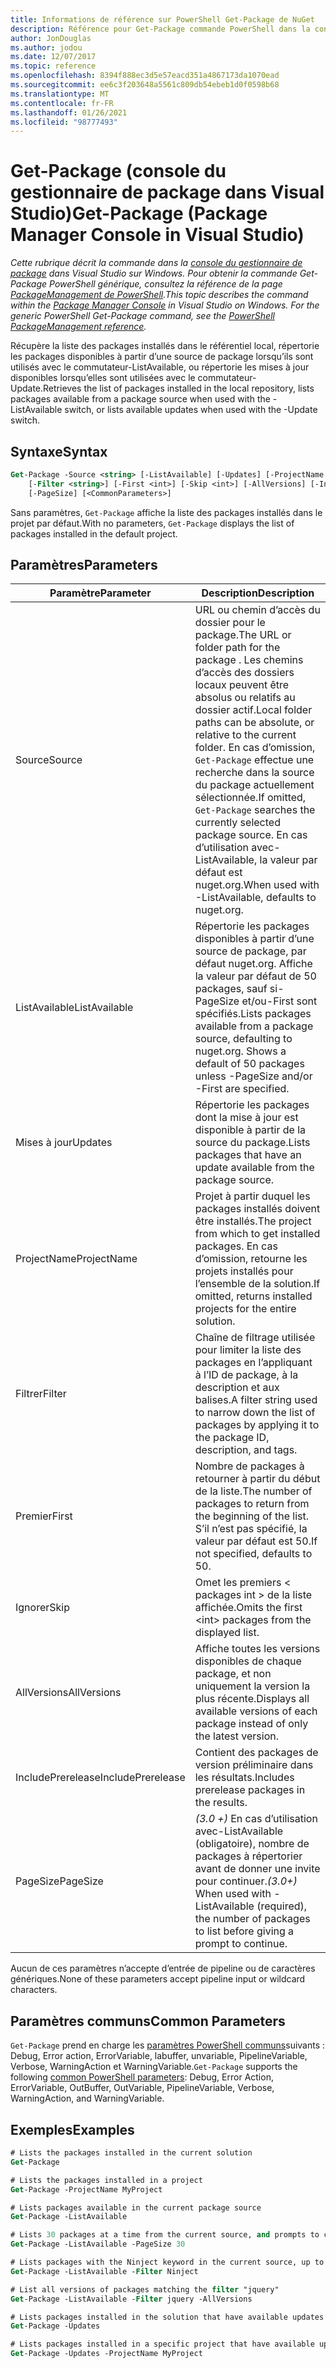 ```yaml
---
title: Informations de référence sur PowerShell Get-Package de NuGet
description: Référence pour Get-Package commande PowerShell dans la console du gestionnaire de package NuGet dans Visual Studio.
author: JonDouglas
ms.author: jodou
ms.date: 12/07/2017
ms.topic: reference
ms.openlocfilehash: 8394f888ec3d5e57eacd351a4867173da1070ead
ms.sourcegitcommit: ee6c3f203648a5561c809db54ebeb1d0f0598b68
ms.translationtype: MT
ms.contentlocale: fr-FR
ms.lasthandoff: 01/26/2021
ms.locfileid: "98777493"
---
```

# <a name="get-package-package-manager-console-in-visual-studio"></a><span data-ttu-id="fccdc-103">Get-Package (console du gestionnaire de package dans Visual Studio)</span><span class="sxs-lookup"><span data-stu-id="fccdc-103">Get-Package (Package Manager Console in Visual Studio)</span></span>

<span data-ttu-id="fccdc-104">*Cette rubrique décrit la commande dans la [console du gestionnaire de package](../../consume-packages/install-use-packages-powershell.md) dans Visual Studio sur Windows. Pour obtenir la commande Get-Package PowerShell générique, consultez la référence de la page [PackageManagement de PowerShell](/powershell/module/packagemanagement/?view=powershell-6).*</span><span class="sxs-lookup"><span data-stu-id="fccdc-104">*This topic describes the command within the [Package Manager Console](../../consume-packages/install-use-packages-powershell.md) in Visual Studio on Windows. For the generic PowerShell Get-Package command, see the [PowerShell PackageManagement reference](/powershell/module/packagemanagement/?view=powershell-6).*</span></span>

<span data-ttu-id="fccdc-105">Récupère la liste des packages installés dans le référentiel local, répertorie les packages disponibles à partir d’une source de package lorsqu’ils sont utilisés avec le commutateur-ListAvailable, ou répertorie les mises à jour disponibles lorsqu’elles sont utilisées avec le commutateur-Update.</span><span class="sxs-lookup"><span data-stu-id="fccdc-105">Retrieves the list of packages installed in the local repository, lists packages available from a package source when used with the -ListAvailable switch, or lists available updates when used with the -Update switch.</span></span>

## <a name="syntax"></a><span data-ttu-id="fccdc-106">Syntaxe</span><span class="sxs-lookup"><span data-stu-id="fccdc-106">Syntax</span></span>

```ps
Get-Package -Source <string> [-ListAvailable] [-Updates] [-ProjectName <string>]
    [-Filter <string>] [-First <int>] [-Skip <int>] [-AllVersions] [-IncludePrerelease]
    [-PageSize] [<CommonParameters>]
```

<span data-ttu-id="fccdc-107">Sans paramètres, `Get-Package` affiche la liste des packages installés dans le projet par défaut.</span><span class="sxs-lookup"><span data-stu-id="fccdc-107">With no parameters, `Get-Package` displays the list of packages installed in the default project.</span></span>

## <a name="parameters"></a><span data-ttu-id="fccdc-108">Paramètres</span><span class="sxs-lookup"><span data-stu-id="fccdc-108">Parameters</span></span>

| <span data-ttu-id="fccdc-109">Paramètre</span><span class="sxs-lookup"><span data-stu-id="fccdc-109">Parameter</span></span> | <span data-ttu-id="fccdc-110">Description</span><span class="sxs-lookup"><span data-stu-id="fccdc-110">Description</span></span> |
| --- | --- |
| <span data-ttu-id="fccdc-111">Source</span><span class="sxs-lookup"><span data-stu-id="fccdc-111">Source</span></span> | <span data-ttu-id="fccdc-112">URL ou chemin d’accès du dossier pour le package.</span><span class="sxs-lookup"><span data-stu-id="fccdc-112">The URL or folder path for the package .</span></span> <span data-ttu-id="fccdc-113">Les chemins d’accès des dossiers locaux peuvent être absolus ou relatifs au dossier actif.</span><span class="sxs-lookup"><span data-stu-id="fccdc-113">Local folder paths can be absolute, or relative to the current folder.</span></span> <span data-ttu-id="fccdc-114">En cas d’omission, `Get-Package` effectue une recherche dans la source du package actuellement sélectionnée.</span><span class="sxs-lookup"><span data-stu-id="fccdc-114">If omitted, `Get-Package` searches the currently selected package source.</span></span> <span data-ttu-id="fccdc-115">En cas d’utilisation avec-ListAvailable, la valeur par défaut est nuget.org.</span><span class="sxs-lookup"><span data-stu-id="fccdc-115">When used with -ListAvailable, defaults to nuget.org.</span></span> |
| <span data-ttu-id="fccdc-116">ListAvailable</span><span class="sxs-lookup"><span data-stu-id="fccdc-116">ListAvailable</span></span> | <span data-ttu-id="fccdc-117">Répertorie les packages disponibles à partir d’une source de package, par défaut nuget.org. Affiche la valeur par défaut de 50 packages, sauf si-PageSize et/ou-First sont spécifiés.</span><span class="sxs-lookup"><span data-stu-id="fccdc-117">Lists packages available from a package source, defaulting to nuget.org. Shows a default of 50 packages unless -PageSize and/or -First are specified.</span></span> |
| <span data-ttu-id="fccdc-118">Mises à jour</span><span class="sxs-lookup"><span data-stu-id="fccdc-118">Updates</span></span> | <span data-ttu-id="fccdc-119">Répertorie les packages dont la mise à jour est disponible à partir de la source du package.</span><span class="sxs-lookup"><span data-stu-id="fccdc-119">Lists packages that have an update available from the package source.</span></span> |
| <span data-ttu-id="fccdc-120">ProjectName</span><span class="sxs-lookup"><span data-stu-id="fccdc-120">ProjectName</span></span> | <span data-ttu-id="fccdc-121">Projet à partir duquel les packages installés doivent être installés.</span><span class="sxs-lookup"><span data-stu-id="fccdc-121">The project from which to get installed packages.</span></span> <span data-ttu-id="fccdc-122">En cas d’omission, retourne les projets installés pour l’ensemble de la solution.</span><span class="sxs-lookup"><span data-stu-id="fccdc-122">If omitted, returns installed projects for the entire solution.</span></span> |
| <span data-ttu-id="fccdc-123">Filtrer</span><span class="sxs-lookup"><span data-stu-id="fccdc-123">Filter</span></span> | <span data-ttu-id="fccdc-124">Chaîne de filtrage utilisée pour limiter la liste des packages en l’appliquant à l’ID de package, à la description et aux balises.</span><span class="sxs-lookup"><span data-stu-id="fccdc-124">A filter string used to narrow down the list of packages by applying it to the package ID, description, and tags.</span></span> |
| <span data-ttu-id="fccdc-125">Premier</span><span class="sxs-lookup"><span data-stu-id="fccdc-125">First</span></span> | <span data-ttu-id="fccdc-126">Nombre de packages à retourner à partir du début de la liste.</span><span class="sxs-lookup"><span data-stu-id="fccdc-126">The number of packages to return from the beginning of the list.</span></span> <span data-ttu-id="fccdc-127">S’il n’est pas spécifié, la valeur par défaut est 50.</span><span class="sxs-lookup"><span data-stu-id="fccdc-127">If not specified, defaults to 50.</span></span> |
| <span data-ttu-id="fccdc-128">Ignorer</span><span class="sxs-lookup"><span data-stu-id="fccdc-128">Skip</span></span> | <span data-ttu-id="fccdc-129">Omet les premiers &lt; packages int &gt; de la liste affichée.</span><span class="sxs-lookup"><span data-stu-id="fccdc-129">Omits the first &lt;int&gt; packages from the displayed list.</span></span>  |
| <span data-ttu-id="fccdc-130">AllVersions</span><span class="sxs-lookup"><span data-stu-id="fccdc-130">AllVersions</span></span> | <span data-ttu-id="fccdc-131">Affiche toutes les versions disponibles de chaque package, et non uniquement la version la plus récente.</span><span class="sxs-lookup"><span data-stu-id="fccdc-131">Displays all available versions of each package instead of only the latest version.</span></span> |
| <span data-ttu-id="fccdc-132">IncludePrerelease</span><span class="sxs-lookup"><span data-stu-id="fccdc-132">IncludePrerelease</span></span> | <span data-ttu-id="fccdc-133">Contient des packages de version préliminaire dans les résultats.</span><span class="sxs-lookup"><span data-stu-id="fccdc-133">Includes prerelease packages in the results.</span></span> |
| <span data-ttu-id="fccdc-134">PageSize</span><span class="sxs-lookup"><span data-stu-id="fccdc-134">PageSize</span></span> | <span data-ttu-id="fccdc-135">*(3.0 +)* En cas d’utilisation avec-ListAvailable (obligatoire), nombre de packages à répertorier avant de donner une invite pour continuer.</span><span class="sxs-lookup"><span data-stu-id="fccdc-135">*(3.0+)* When used with -ListAvailable (required), the number of packages to list before giving a prompt to continue.</span></span> |

<span data-ttu-id="fccdc-136">Aucun de ces paramètres n’accepte d’entrée de pipeline ou de caractères génériques.</span><span class="sxs-lookup"><span data-stu-id="fccdc-136">None of these parameters accept pipeline input or wildcard characters.</span></span>

## <a name="common-parameters"></a><span data-ttu-id="fccdc-137">Paramètres communs</span><span class="sxs-lookup"><span data-stu-id="fccdc-137">Common Parameters</span></span>

<span data-ttu-id="fccdc-138">`Get-Package` prend en charge les [paramètres PowerShell communs](/powershell/module/microsoft.powershell.core/about/about_commonparameters)suivants : Debug, Error action, ErrorVariable, labuffer, unvariable, PipelineVariable, Verbose, WarningAction et WarningVariable.</span><span class="sxs-lookup"><span data-stu-id="fccdc-138">`Get-Package` supports the following [common PowerShell parameters](/powershell/module/microsoft.powershell.core/about/about_commonparameters): Debug, Error Action, ErrorVariable, OutBuffer, OutVariable, PipelineVariable, Verbose, WarningAction, and WarningVariable.</span></span>

## <a name="examples"></a><span data-ttu-id="fccdc-139">Exemples</span><span class="sxs-lookup"><span data-stu-id="fccdc-139">Examples</span></span>

```ps
# Lists the packages installed in the current solution
Get-Package

# Lists the packages installed in a project
Get-Package -ProjectName MyProject

# Lists packages available in the current package source
Get-Package -ListAvailable

# Lists 30 packages at a time from the current source, and prompts to continue if more are available
Get-Package -ListAvailable -PageSize 30

# Lists packages with the Ninject keyword in the current source, up to 50
Get-Package -ListAvailable -Filter Ninject

# List all versions of packages matching the filter "jquery"
Get-Package -ListAvailable -Filter jquery -AllVersions

# Lists packages installed in the solution that have available updates
Get-Package -Updates

# Lists packages installed in a specific project that have available updates
Get-Package -Updates -ProjectName MyProject
```
